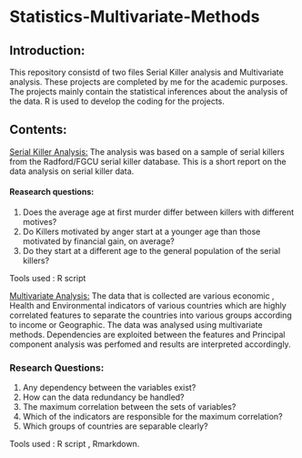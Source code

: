 # Statistics-Multivariate-Methods

## Introduction:
This repository consistd of two files Serial Killer analysis and Multivariate analysis. These projects are completed by me for the academic purposes.
The projects mainly contain the statistical inferences about the analysis of the data. R is used to develop the coding for the projects.

## Contents:
[Serial Killer Analysis:](https://github.com/Kanchan-Adabala/Statistics-Multivariate-Methods/blob/main/Serial_killer_Analysis.pdf) 
The analysis was based on a sample of serial killers from the Radford/FGCU serial killer database. This is a short report on the data analysis on serial killer data.

#### Reasearch questions:

1) Does the average age at first murder differ between killers with different motives?
2) Do Killers motivated by anger start at a younger age than those motivated by financial gain, on average?
3) Do they start at a different age to the general population of the serial killers?

Tools used : R script

[Multivariate Analysis:](https://github.com/Kanchan-Adabala/Statistics-Multivariate-Methods/blob/main/Multivariate%20Analysis.pdf)
The data that is collected are various economic , Health and Environmental indicators of various countries which are highly correlated features to separate the countries into various groups according to income or Geographic. The data was analysed using multivariate methods. Dependencies are exploited between the features and Principal component analysis was perfomed and results are interpreted accordingly.

### Research Questions:
1) Any dependency between the variables exist?
2) How can the data redundancy be handled?
3) The maximum correlation between the sets of variables?
4) Which of the indicators are responsible for the maximum correlation?
5) Which groups of countries are separable clearly?

Tools used : R script , Rmarkdown.
